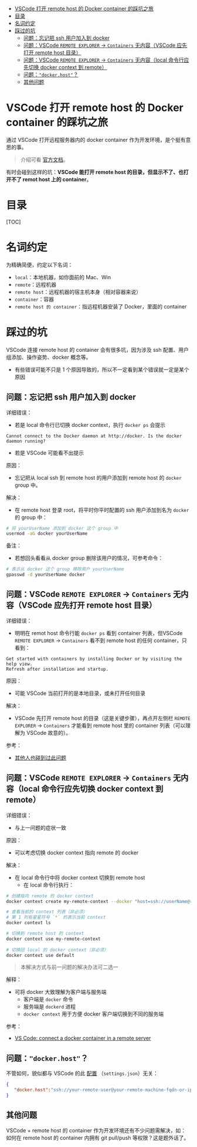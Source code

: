 <!-- START doctoc generated TOC please keep comment here to allow auto update -->
<!-- DON'T EDIT THIS SECTION, INSTEAD RE-RUN doctoc TO UPDATE -->

- [VSCode 打开 remote host 的 Docker container 的踩坑之旅](#vscode-%E6%89%93%E5%BC%80-remote-host-%E7%9A%84-docker-container-%E7%9A%84%E8%B8%A9%E5%9D%91%E4%B9%8B%E6%97%85)
- [目录](#%E7%9B%AE%E5%BD%95)
- [名词约定](#%E5%90%8D%E8%AF%8D%E7%BA%A6%E5%AE%9A)
- [踩过的坑](#%E8%B8%A9%E8%BF%87%E7%9A%84%E5%9D%91)
  - [问题：忘记把 ssh 用户加入到 docker](#%E9%97%AE%E9%A2%98%E5%BF%98%E8%AE%B0%E6%8A%8A-ssh-%E7%94%A8%E6%88%B7%E5%8A%A0%E5%85%A5%E5%88%B0-docker)
  - [问题：VSCode `REMOTE EXPLORER` -> `Containers` 无内容（VSCode 应先打开 remote host 目录）](#%E9%97%AE%E9%A2%98vscode-remote-explorer---containers-%E6%97%A0%E5%86%85%E5%AE%B9vscode-%E5%BA%94%E5%85%88%E6%89%93%E5%BC%80-remote-host-%E7%9B%AE%E5%BD%95)
  - [问题：VSCode `REMOTE EXPLORER` -> `Containers` 无内容（local 命令行应先切换 docker context 到 remote）](#%E9%97%AE%E9%A2%98vscode-remote-explorer---containers-%E6%97%A0%E5%86%85%E5%AE%B9local-%E5%91%BD%E4%BB%A4%E8%A1%8C%E5%BA%94%E5%85%88%E5%88%87%E6%8D%A2-docker-context-%E5%88%B0-remote)
  - [问题：`"docker.host"`？](#%E9%97%AE%E9%A2%98dockerhost)
  - [其他问题](#%E5%85%B6%E4%BB%96%E9%97%AE%E9%A2%98)

<!-- END doctoc generated TOC please keep comment here to allow auto update -->

# VSCode 打开 remote host 的 Docker container 的踩坑之旅
通过 VSCode 打开远程服务器内的 docker container 作为开发环境，是个挺有意思的事。

> 介绍可看 [官方文档](https://code.visualstudio.com/docs/remote/containers-advanced#_a-basic-remote-example)。


有时会碰到这样的坑：**VSCode 能打开 remote host 的目录，但显示不了、也打开不了 remot host 上的 container**。


# 目录
[TOC]


# 名词约定
为精确简便，约定以下名词：
- `local`：本地机器，如你面前的 Mac、Win
- `remote`：远程机器
- `remote host`：远程机器的宿主机本身（相对容器来说）
- `container`：容器
- `remote host 的 container`：指远程机器安装了 Docker，里面的 container



# 踩过的坑
VSCode 连接 remote host 的 container 会有很多坑，因为涉及 ssh 配置、用户组添加、操作姿势、docker 概念等。

- 有些错误可能不只是 1 个原因导致的，所以不一定看到某个错误就一定是某个原因



## 问题：忘记把 ssh 用户加入到 docker 
详细错误：
- 若是 local 命令行已切换 docker context，执行 `docker ps` 会提示
```
Cannot connect to the Docker daemon at http://docker. Is the docker daemon running?
```
- 若是 VSCode 可能看不出提示

原因：
- 忘记把从 local ssh 到 remote host 的用户添加到 remote host 的 `docker` group 中。

解决：
- 在 remote host 登录 root，将平时你平时配置的 ssh 用户添加到名为 `docker` 的 group 中：
```sh
# 将 yourUserName 添加到 docker 这个 group 中
usermod -aG docker yourUserName
```

备注：
- 若想回头看看从 docker group 删除该用户的情况，可参考命令：
```sh
# 表示从 docker 这个 group 移除用户 yourUserName
gpasswd -d yourUserName docker
```


## 问题：VSCode `REMOTE EXPLORER` -> `Containers` 无内容（VSCode 应先打开 remote host 目录）
详细错误：
- 明明在 remot host 命令行能 `docker ps` 看到 container 列表，但VSCode `REMOTE EXPLORER` -> `Containers` 看不到 remote host 的任何 container，只看到：
```
Get started with containers by installing Docker or by visiting the help view. 
Refresh after installation and startup.
```

原因：
- 可能 VSCode 当前打开的是本地目录，或未打开任何目录

解决：
- VSCode 先打开 remote host 的目录（这是关键步骤），再点开左侧栏 `REMOTE EXPLORER` -> `Containers` 才能看到 remote host 里的 container 列表（可以理解为 VSCode 故意的）。

参考：
- [其他人也碰到过此问题](https://stackoverflow.com/questions/60425053/vs-code-connect-a-docker-container-in-a-remote-server/67131056#67131056)



## 问题：VSCode `REMOTE EXPLORER` -> `Containers` 无内容（local 命令行应先切换 docker context 到 remote）
详细错误：
- 与上一问题的症状一致

原因：
- 可以考虑切换 docker context 指向 remote 的 docker

解决：
- 在 local 命令行中将 docker context 切换到 remote host
  - 在 local 命令行执行：
```sh
# 创建指向 remote 的 docker context
docker context create my-remote-context --docker "host=ssh://userName@remoteIP:port"

# 查看当前的 context 列表（非必须）
# 第 1 列有星星符号 `*` 的表示当前 context
docker context ls

# 切换到 remote host 的 context
docker context use my-remote-context
  
# 切换回 local 的 docker context（非必须）
docker context use default
```
> 本解决方式与前一问题的解决办法可二选一

解释：
- 可将 docker 大致理解为客户端与服务端
  - 客户端是 `docker` 命令
  - 服务端是 `dockerd` 进程 
  - `docker context` 用于方便 docker 客户端切换到不同的服务端


参考：
- [VS Code: connect a docker container in a remote server](https://stackoverflow.com/a/63814363/2752670)


## 问题：`"docker.host"`？
不管如何，貌似都与 VSCode 的此 [配置](https://code.visualstudio.com/docs/remote/containers-advanced#_a-basic-remote-example) （`settings.json`）无关：
```json
{
   "docker.host":"ssh://your-remote-user@your-remote-machine-fqdn-or-ip-here"
}
```


## 其他问题
VSCode + remote host 的 container 作为开发环境还有不少问题需解决，如：如何在 remote host 的 container 内拥有 git pull/push 等权限？这是题外话了。


